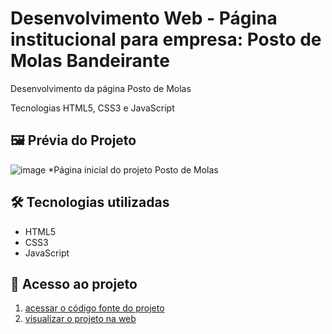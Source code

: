 # Desenvolvimento Web - Página institucional para empresa: Posto de Molas Bandeirante 

Desenvolvimento da página Posto de Molas

Tecnologias HTML5, CSS3 e JavaScript

## 🖼 Prévia do Projeto 
![image](https://github.com/user-attachments/assets/49ea455b-5494-4762-8c67-a7383ceb554b)
*Página inicial do projeto Posto de Molas

## 🛠 Tecnologias utilizadas

- HTML5
- CSS3
- JavaScript

## 📁 Acesso ao projeto

1. [acessar o código fonte do projeto](https://github.com/viniciusalmeidaalves/projeto-web-posto-de-molas-bandeirante)
2. [visualizar o projeto na web](https://projeto-web-posto-de-molas-bandeirante.vercel.app/)
